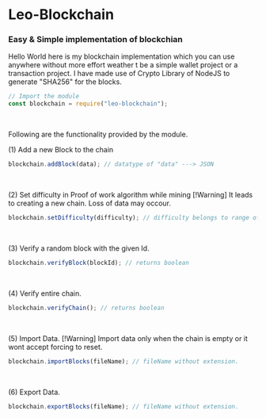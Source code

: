 # Leo-Blockchain

### Easy & Simple implementation of blockchian

Hello World here is my blockchain implementation which you can use anywhere without more effort weather t be a simple wallet project or a transaction project. I have made use of Crypto Library of NodeJS to generate "SHA256" for the blocks.

```jsx
// Import the module
const blockchain = require("leo-blockchain");
```

<br/>

Following are the functionality provided by the module.

(1) Add a new Block to the chain

```jsx
blockchain.addBlock(data); // datatype of "data" ---> JSON
```

<br/>

(2) Set difficulty in Proof of work algorithm while mining
[!Warning] It leads to creating a new chain. Loss of data may occour.

```jsx
blockchain.setDifficulty(difficulty); // difficulty belongs to range of 1 to 10
```

<br/>

(3) Verify a random block with the given Id.

```jsx
blockchain.verifyBlock(blockId); // returns boolean
```

<br/>

(4) Verify entire chain.

```jsx
blockchain.verifyChain(); // returns boolean
```

<br/>

(5) Import Data.
[!Warning] Import data only when the chain is empty or it wont accept forcing to reset.

```jsx
blockchain.importBlocks(fileName); // fileName without extension.
```

<br/>

(6) Export Data.

```jsx
blockchain.exportBlocks(fileName); // fileName without extension.
```
